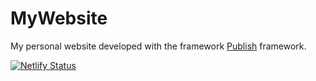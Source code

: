 # MyWebsite

My personal website developed with the framework [Publish](https://github.com/johnsundell/publish) framework.

[![Netlify Status](https://api.netlify.com/api/v1/badges/7db9470f-6707-4aff-a24a-180964a79d07/deploy-status)](https://app.netlify.com/sites/achraftrabelsi/deploys)
